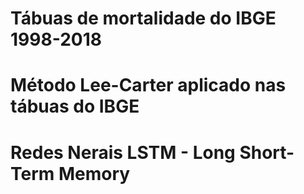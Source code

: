 # Tábuas de mortalidade do IBGE 1998-2018

# Método Lee-Carter aplicado nas tábuas do IBGE

# Redes Nerais LSTM - Long Short-Term Memory
